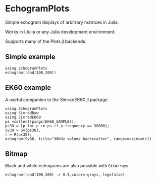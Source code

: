 # EchogramPlots

Simple echogram displays of arbitrary matrices in Julia.

Works in IJulia or any Julia development environment.

Supports many of the Plots.jl backends.

## Simple example

```
using EchogramPlots
echogram(rand(100,100))
```

## EK60 example

A useful companion to the SimradEK60.jl package.

```
using EchogramPlots
using SimradRaw
using SimradEK60
ps =collect(pings(EK60_SAMPLE));
ps38 = [p for p in ps if p.frequency == 38000];
Sv38 = Sv(ps38);
r = R(ps38);
echogram(Sv38, title="38kHz volume backscatter", range=maximum(r))
```

## Bitmap

Black and white echograms are also possible with `BitArray`s

```
echogram(rand(100,100) .> 0.5,color=:grays, leg=false)
```
